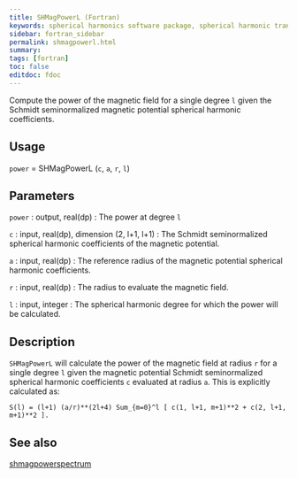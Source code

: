 ```yaml
---
title: SHMagPowerL (Fortran)
keywords: spherical harmonics software package, spherical harmonic transform, legendre functions, multitaper spectral analysis, fortran, Python, gravity, magnetic field
sidebar: fortran_sidebar
permalink: shmagpowerl.html
summary:
tags: [fortran]
toc: false
editdoc: fdoc
---
```


Compute the power of the magnetic field for a single degree `l` given the Schmidt seminormalized magnetic potential spherical harmonic coefficients.

## Usage

`power` = SHMagPowerL (`c`, `a`, `r`, `l`)

## Parameters

`power` : output, real(dp)
:   The power at degree `l`

`c` : input, real(dp), dimension (2, l+1, l+1)
:   The Schmidt seminormalized spherical harmonic coefficients of the magnetic potential.

`a` : input, real(dp)
:   The reference radius of the magnetic potential spherical harmonic coefficients.

`r` : input, real(dp)
:   The radius to evaluate the magnetic field.

`l` : input, integer
:   The spherical harmonic degree for which the power will be calculated.

## Description

`SHMagPowerL` will calculate the power of the magnetic field at radius `r` for a single degree `l` given the magnetic potential Schmidt seminormalized spherical harmonic coefficients `c` evaluated at radius `a`. This is explicitly calculated as:

`S(l) = (l+1) (a/r)**(2l+4) Sum_{m=0}^l [ c(1, l+1, m+1)**2 + c(2, l+1, m+1)**2 ].`

## See also

[shmagpowerspectrum](shmagpowerspectrum.html)
